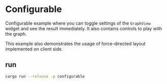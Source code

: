 # Configurable
Configurable example where you can toggle settings of the `GraphView` widget and see the result immediately.
It also contains controls to play with the graph.

This example also demonstrates the usage of force-directed layout implemented on client side.

## run
```bash
cargo run --release -p configurable
```

